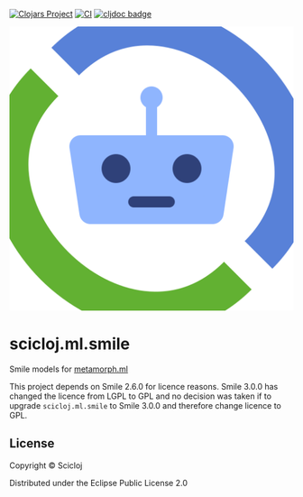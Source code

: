 [![Clojars Project](https://img.shields.io/clojars/v/org.scicloj/scicloj.ml.smile.svg)](https://clojars.org/org.scicloj/scicloj.ml.smile)
[![CI](https://github.com/scicloj/scicloj.ml.smile/actions/workflows/main.yml/badge.svg)](https://github.com/scicloj/scicloj.ml.smile/actions/workflows/main.yml)
[![cljdoc badge](https://cljdoc.org/badge/scicloj/scicloj.ml.smile)](https://cljdoc.org/d/scicloj/scicloj.ml.smile)

![ml logo](https://github.com/scicloj/graphic-design/blob/live/icons/scicloj.ml.svg)

# scicloj.ml.smile

Smile models for [metamorph.ml](https://github.com/scicloj/metamorph.ml) 


This project depends on Smile 2.6.0  for licence reasons.
Smile 3.0.0 has changed the licence from LGPL to GPL and no decision was taken if to upgrade `scicloj.ml.smile` to Smile 3.0.0 and therefore change licence to GPL.


## License

Copyright © Scicloj

Distributed under the Eclipse Public License 2.0
